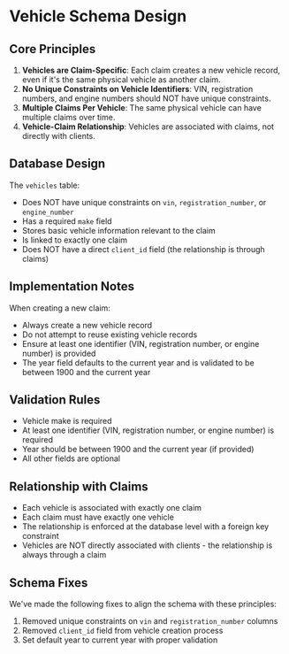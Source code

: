 # Vehicle Schema Design

## Core Principles

1. **Vehicles are Claim-Specific**: Each claim creates a new vehicle record, even if it's the same physical vehicle as another claim.
2. **No Unique Constraints on Vehicle Identifiers**: VIN, registration numbers, and engine numbers should NOT have unique constraints.
3. **Multiple Claims Per Vehicle**: The same physical vehicle can have multiple claims over time.
4. **Vehicle-Claim Relationship**: Vehicles are associated with claims, not directly with clients.

## Database Design

The `vehicles` table:

- Does NOT have unique constraints on `vin`, `registration_number`, or `engine_number`
- Has a required `make` field
- Stores basic vehicle information relevant to the claim
- Is linked to exactly one claim
- Does NOT have a direct `client_id` field (the relationship is through claims)

## Implementation Notes

When creating a new claim:
- Always create a new vehicle record
- Do not attempt to reuse existing vehicle records
- Ensure at least one identifier (VIN, registration number, or engine number) is provided
- The year field defaults to the current year and is validated to be between 1900 and the current year

## Validation Rules

- Vehicle make is required
- At least one identifier (VIN, registration number, or engine number) is required
- Year should be between 1900 and the current year (if provided)
- All other fields are optional

## Relationship with Claims

- Each vehicle is associated with exactly one claim
- Each claim must have exactly one vehicle
- The relationship is enforced at the database level with a foreign key constraint
- Vehicles are NOT directly associated with clients - the relationship is always through a claim

## Schema Fixes

We've made the following fixes to align the schema with these principles:

1. Removed unique constraints on `vin` and `registration_number` columns
2. Removed `client_id` field from vehicle creation process
3. Set default year to current year with proper validation
